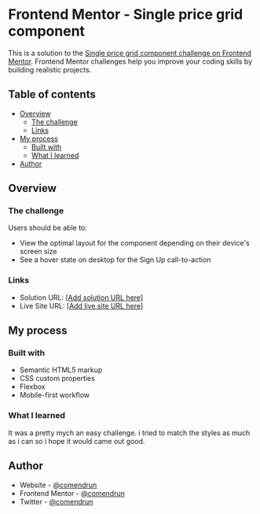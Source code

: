 # Frontend Mentor - Single price grid component

This is a solution to the [Single price grid component challenge on Frontend Mentor](https://www.frontendmentor.io/challenges/single-price-grid-component-5ce41129d0ff452fec5abbbc). Frontend Mentor challenges help you improve your coding skills by building realistic projects.

## Table of contents

- [Overview](#overview)
  - [The challenge](#the-challenge)
  - [Links](#links)
- [My process](#my-process)
  - [Built with](#built-with)
  - [What I learned](#what-i-learned)
- [Author](#author)

## Overview

### The challenge

Users should be able to:

- View the optimal layout for the component depending on their device's screen size
- See a hover state on desktop for the Sign Up call-to-action

### Links

- Solution URL: [[Add solution URL here](https://github.com/comendrun/Single-Price-Grid-Component)]
- Live Site URL: [[Add live site URL here](https://comendrun.github.io/Single-Price-Grid-Component/)]

## My process

### Built with

- Semantic HTML5 markup
- CSS custom properties
- Flexbox
- Mobile-first workflow

### What I learned

It was a pretty mych an easy challenge. i tried to match the styles as much as i can so i hope it would came out good.

## Author

- Website - [@comendrun](https://github.com/comendrun)
- Frontend Mentor - [@comendrun](https://www.frontendmentor.io/profile/comendrun)
- Twitter - [@comendrun](https://twitter.com/comendrun)
